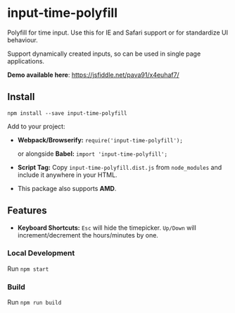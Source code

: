 # input-time-polyfill
Polyfill for time input.
Use this for IE and Safari support or for standardize UI behaviour.

Support dynamically created inputs, so can be used in single page applications.

**Demo available here**: https://jsfiddle.net/pava91/x4euhaf7/

## Install
`npm install --save input-time-polyfill`

Add to your project:

* **Webpack/Browserify:** `require('input-time-polyfill');`

    or alongside **Babel:** `import 'input-time-polyfill';`

* **Script Tag:** Copy `input-time-polyfill.dist.js` from `node_modules` and
include it anywhere in your HTML.

* This package also supports **AMD**.

## Features

* **Keyboard Shortcuts:** `Esc` will hide the timepicker. `Up/Down` will
increment/decrement the hours/minutes by one.

### Local Development
Run `npm start`

### Build
Run `npm run build`
